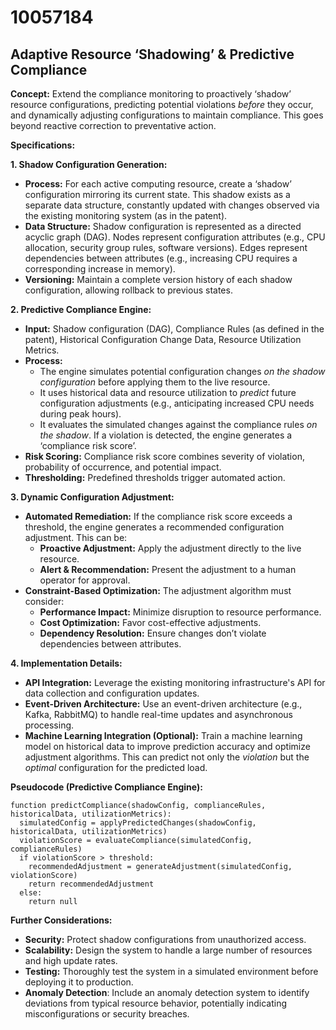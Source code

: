 # 10057184

## Adaptive Resource ‘Shadowing’ & Predictive Compliance

**Concept:** Extend the compliance monitoring to proactively ‘shadow’ resource configurations, predicting potential violations *before* they occur, and dynamically adjusting configurations to maintain compliance. This goes beyond reactive correction to preventative action.

**Specifications:**

**1. Shadow Configuration Generation:**

*   **Process:** For each active computing resource, create a ‘shadow’ configuration mirroring its current state.  This shadow exists as a separate data structure, constantly updated with changes observed via the existing monitoring system (as in the patent).
*   **Data Structure:**  Shadow configuration is represented as a directed acyclic graph (DAG). Nodes represent configuration attributes (e.g., CPU allocation, security group rules, software versions). Edges represent dependencies between attributes (e.g., increasing CPU requires a corresponding increase in memory).
*   **Versioning:** Maintain a complete version history of each shadow configuration, allowing rollback to previous states.

**2. Predictive Compliance Engine:**

*   **Input:** Shadow configuration (DAG), Compliance Rules (as defined in the patent), Historical Configuration Change Data, Resource Utilization Metrics.
*   **Process:**
    *   The engine simulates potential configuration changes *on the shadow configuration* before applying them to the live resource.
    *   It uses historical data and resource utilization to *predict* future configuration adjustments (e.g., anticipating increased CPU needs during peak hours).
    *   It evaluates the simulated changes against the compliance rules *on the shadow*.  If a violation is detected, the engine generates a ‘compliance risk score’.
*   **Risk Scoring:** Compliance risk score combines severity of violation, probability of occurrence, and potential impact.
*   **Thresholding:** Predefined thresholds trigger automated action.

**3. Dynamic Configuration Adjustment:**

*   **Automated Remediation:** If the compliance risk score exceeds a threshold, the engine generates a recommended configuration adjustment. This can be:
    *   **Proactive Adjustment:** Apply the adjustment directly to the live resource.
    *   **Alert & Recommendation:**  Present the adjustment to a human operator for approval.
*   **Constraint-Based Optimization:**  The adjustment algorithm must consider:
    *   **Performance Impact:** Minimize disruption to resource performance.
    *   **Cost Optimization:**  Favor cost-effective adjustments.
    *   **Dependency Resolution:**  Ensure changes don’t violate dependencies between attributes.

**4.  Implementation Details:**

*   **API Integration:** Leverage the existing monitoring infrastructure's API for data collection and configuration updates.
*   **Event-Driven Architecture:** Use an event-driven architecture (e.g., Kafka, RabbitMQ) to handle real-time updates and asynchronous processing.
*   **Machine Learning Integration (Optional):** Train a machine learning model on historical data to improve prediction accuracy and optimize adjustment algorithms. This can predict not only the *violation* but the *optimal* configuration for the predicted load.

**Pseudocode (Predictive Compliance Engine):**

```
function predictCompliance(shadowConfig, complianceRules, historicalData, utilizationMetrics):
  simulatedConfig = applyPredictedChanges(shadowConfig, historicalData, utilizationMetrics)
  violationScore = evaluateCompliance(simulatedConfig, complianceRules)
  if violationScore > threshold:
    recommendedAdjustment = generateAdjustment(simulatedConfig, violationScore)
    return recommendedAdjustment
  else:
    return null
```

**Further Considerations:**

*   **Security:** Protect shadow configurations from unauthorized access.
*   **Scalability:** Design the system to handle a large number of resources and high update rates.
*   **Testing:** Thoroughly test the system in a simulated environment before deploying it to production.
*   **Anomaly Detection**: Include an anomaly detection system to identify deviations from typical resource behavior, potentially indicating misconfigurations or security breaches.